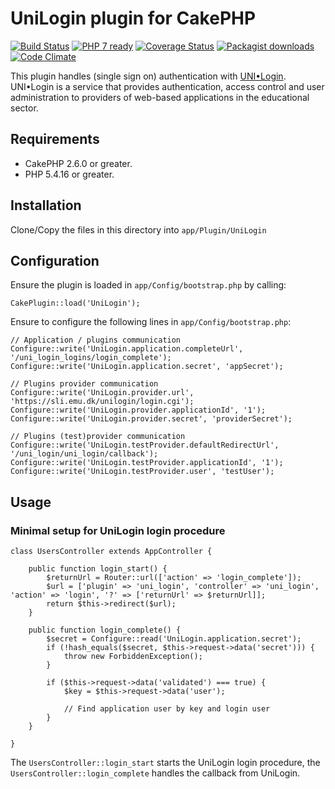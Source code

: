 # UniLogin plugin for CakePHP

[![Build Status](https://travis-ci.org/Oefenweb/cakephp-uni-login.png?branch=master)](https://travis-ci.org/Oefenweb/cakephp-uni-login) [![PHP 7 ready](http://php7ready.timesplinter.ch/Oefenweb/cakephp-uni-login/badge.svg)](https://travis-ci.org/Oefenweb/cakephp-uni-login) [![Coverage Status](https://coveralls.io/repos/Oefenweb/cakephp-uni-login/badge.png)](https://coveralls.io/r/Oefenweb/cakephp-uni-login) [![Packagist downloads](http://img.shields.io/packagist/dt/Oefenweb/cakephp-uni-login.svg)](https://packagist.org/packages/oefenweb/cakephp-uni-login) [![Code Climate](https://codeclimate.com/github/Oefenweb/cakephp-uni-login/badges/gpa.svg)](https://codeclimate.com/github/Oefenweb/cakephp-uni-login)

This plugin handles (single sign on) authentication with
[UNI•Login](http://www.stil.dk/It-og-administration/Brugere-og-adgangsstyring/For-laerere-og-elever). UNI•Login is a
service that provides authentication, access control and user administration to providers of web-based applications in
the educational sector.

## Requirements

* CakePHP 2.6.0 or greater.
* PHP 5.4.16 or greater.

## Installation

Clone/Copy the files in this directory into `app/Plugin/UniLogin`

## Configuration

Ensure the plugin is loaded in `app/Config/bootstrap.php` by calling:

```
CakePlugin::load('UniLogin');
```

Ensure to configure the following lines in `app/Config/bootstrap.php`:

```
// Application / plugins communication
Configure::write('UniLogin.application.completeUrl', '/uni_login_logins/login_complete');
Configure::write('UniLogin.application.secret', 'appSecret');

// Plugins provider communication
Configure::write('UniLogin.provider.url', 'https://sli.emu.dk/unilogin/login.cgi');
Configure::write('UniLogin.provider.applicationId', '1');
Configure::write('UniLogin.provider.secret', 'providerSecret');

// Plugins (test)provider communication
Configure::write('UniLogin.testProvider.defaultRedirectUrl', '/uni_login/uni_login/callback');
Configure::write('UniLogin.testProvider.applicationId', '1');
Configure::write('UniLogin.testProvider.user', 'testUser');
```

## Usage

### Minimal setup for UniLogin login procedure

```
class UsersController extends AppController {

	public function login_start() {
		$returnUrl = Router::url(['action' => 'login_complete']);
		$url = ['plugin' => 'uni_login', 'controller' => 'uni_login', 'action' => 'login', '?' => ['returnUrl' => $returnUrl]];
		return $this->redirect($url);
	}

	public function login_complete() {
		$secret = Configure::read('UniLogin.application.secret');
		if (!hash_equals($secret, $this->request->data('secret'))) {
			throw new ForbiddenException();
		}

		if ($this->request->data('validated') === true) {
			$key = $this->request->data('user');

			// Find application user by key and login user
		}
	}

}

```

The `UsersController::login_start` starts the UniLogin login procedure, the `UsersController::login_complete` handles the callback from UniLogin.
